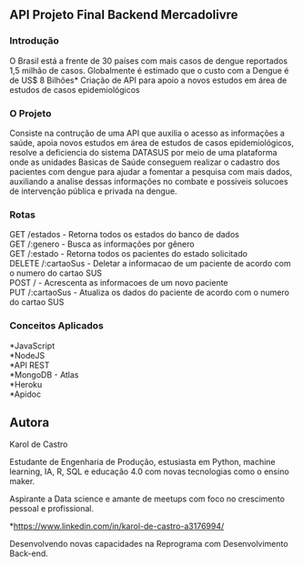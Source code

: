 ## API Projeto Final Backend Mercadolivre

### Introdução

O Brasil está a frente de 30 países com mais casos de dengue reportados 1,5 milhão de casos. Globalmente é estimado que o custo com a Dengue é de US$ 8 Bilhões* Criação de API para apoio a novos estudos em área de estudos de casos epidemiológicos

### O Projeto

Consiste na contrução de uma API que auxilia o acesso as informações a saúde, apoia novos estudos em área de estudos de casos epidemiológicos, resolve a deficiencia do sistema DATASUS por meio de uma plataforma onde as unidades Basicas de Saúde conseguem realizar o cadastro dos pacientes com dengue para ajudar a fomentar a pesquisa com mais dados, auxiliando a analise dessas informações no combate e possiveis solucoes de intervenção pública e privada na dengue.
 </br>
 
### Rotas 

GET /estados - Retorna todos os estados do banco de dados </br>
GET /:genero - Busca as informações por gênero </br>
GET /:estado - Retorna todos os pacientes do estado solicitado </br>
DELETE /:cartaoSus - Deletar a informacao de um paciente de acordo com o numero do cartao SUS </br>
POST /  - Acrescenta as informacoes de um novo paciente </br>
PUT /:cartaoSus - Atualiza os dados do paciente de acordo com o numero do cartao SUS </br>


### Conceitos Aplicados
*JavaScript </br>
*NodeJS </br>
*API REST </br>
*MongoDB - Atlas </br>
*Heroku </br>
*Apidoc </br>

## Autora

Karol de Castro

Estudante de Engenharia de Produção, estusiasta em Python, machine learning, IA, R, SQL e educação 4.0 com novas tecnologias como o ensino maker. </br>

Aspirante a Data science e amante de meetups com foco no crescimento pessoal e profissional.</br>

*https://www.linkedin.com/in/karol-de-castro-a3176994/

Desenvolvendo novas capacidades na Reprograma com Desenvolvimento Back-end.</br>

